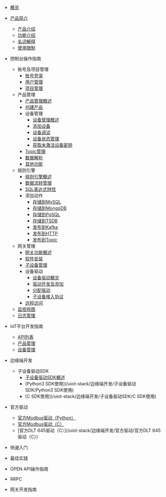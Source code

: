 
* [概览](/uiot-stack/README)
* [产品简介](/uiot-stack/产品简介/)
	* [产品介绍](/uiot-stack/产品简介/产品介绍)
	* [功能介绍](/uiot-stack/产品简介/功能介绍)
	* [名词解释](/uiot-stack/产品简介/名词解释)
	* [使用限制](/uiot-stack/产品简介/使用限制)
* 控制台操作指南
	* 账号及项目管理
		* [账号登录](/uiot-stack/控制台操作指南/账号及项目管理/账号登录)
		* [用户管理](/uiot-stack/控制台操作指南/账号及项目管理/用户管理)
		* [项目管理](/uiot-stack/控制台操作指南/账号及项目管理/项目管理)
	* 产品管理
		* [产品管理概述](/uiot-stack/控制台操作指南/产品管理/产品管理概述)
		* [创建产品](/uiot-stack/控制台操作指南/产品管理/创建产品)
		* 设备管理
			* [设备管理概述](/uiot-stack/控制台操作指南/产品管理/设备管理/设备管理概述)
			* [添加设备](/uiot-stack/控制台操作指南/产品管理/设备管理/添加设备)
			* [设备调试](/uiot-stack/控制台操作指南/产品管理/设备管理/设备调试)
			* [设备状态管理](/uiot-stack/控制台操作指南/产品管理/设备管理/设备状态管理)
			* [获取未激活设备密钥](/uiot-stack/控制台操作指南/产品管理/设备管理/获取未激活设备密钥)
		* [Topic管理](/uiot-stack/控制台操作指南/产品管理/Topic管理)
		* [数据解析](/uiot-stack/控制台操作指南/产品管理/数据解析)
		* [其他功能](/uiot-stack/控制台操作指南/产品管理/其他功能)
	* 规则引擎
		* [规则引擎概述](/uiot-stack/控制台操作指南/规则引擎/规则引擎概述)
		* [数据流转管理](/uiot-stack/控制台操作指南/规则引擎/数据流转管理)
		* [SQL表达式特性](/uiot-stack/控制台操作指南/规则引擎/SQL表达式特性)
		* 添加动作
			* [存储到MySQL](/uiot-stack/控制台操作指南/规则引擎/添加动作/存储到MySQL)
			* [存储到MongoDB](/uiot-stack/控制台操作指南/规则引擎/添加动作/存储到MongoDB)
			* [存储到PgSQL](/uiot-stack/控制台操作指南/规则引擎/添加动作/存储到PgSQL)
			* [存储到TSDB](/uiot-stack/控制台操作指南/规则引擎/添加动作/存储到TSDB)
			* [发布到Kafka](/uiot-stack/控制台操作指南/规则引擎/添加动作/发布到Kafka)
			* [发布到HTTP](/uiot-stack/控制台操作指南/规则引擎/添加动作/发布到HTTP)
			* [发布到Topic](/uiot-stack/控制台操作指南/规则引擎/添加动作/发布到Topic)
	* 网关管理
		* [网关功能概述](/uiot-stack/控制台操作指南/网关管理/网关功能概述)
		* [软件安装](/uiot-stack/控制台操作指南/网关管理软件安装)
		* [子设备管理](/uiot-stack/控制台操作指南/网关管理/子设备管理)
		* 设备驱动
			* [设备驱动概览](/uiot-stack/控制台操作指南/网关管理/设备驱动/设备驱动概览)
			* [驱动开发及添加](/uiot-stack/控制台操作指南/网关管理/设备驱动/驱动开发及添加)
			* [分配驱动](/uiot-stack/控制台操作指南/网关管理/设备驱动/分配驱动)
			* [子设备接入协议](/uiot-stack/控制台操作指南/网关管理/设备驱动/子设备接入协议)
		* [远程访问](/uiot-stack/控制台操作指南/网关管理/远程访问)
	* [监控视图](/uiot-stack/控制台操作指南/监控视图)
	* [日志管理](/uiot-stack/控制台操作指南/日志管理)
* IoT平台开发指南
	* [API列表](/uiot-stack/IoT平台开发指南/API列表)
	* [产品管理](/uiot-stack/IoT平台开发指南/产品管理)
	* [设备管理](/uiot-stack/IoT平台开发指南/设备管理)
* 边缘端开发

  * 子设备驱动SDK
    * [子设备驱动SDK概述](/uiot-stack/边缘端开发/子设备驱动SDK/子设备驱动SDK概述)
    * [Python3 SDK使用](/uiot-stack/边缘端开发/子设备驱动SDK/Python3 SDK使用)
    * [C SDK使用](/uiot-stack/边缘端开发/子设备驱动SDK/C SDK使用)
* 官方驱动
  
    * [官方Modbus驱动（Python）](/uiot-stack/边缘端开发/官方驱动/官方Modbus驱动（Python）)
    * [官方Modbus驱动（C）](/uiot-stack/边缘端开发/官方驱动/官方Modbus驱动（C)
    * [官方DLT 645驱动（C）](/uiot-stack/边缘端开发/官方驱动/官方DLT 645驱动（C）)
* 快速入门
* 最佳实践
* OPEN API操作指南
* RRPC
* 网关开发指南
